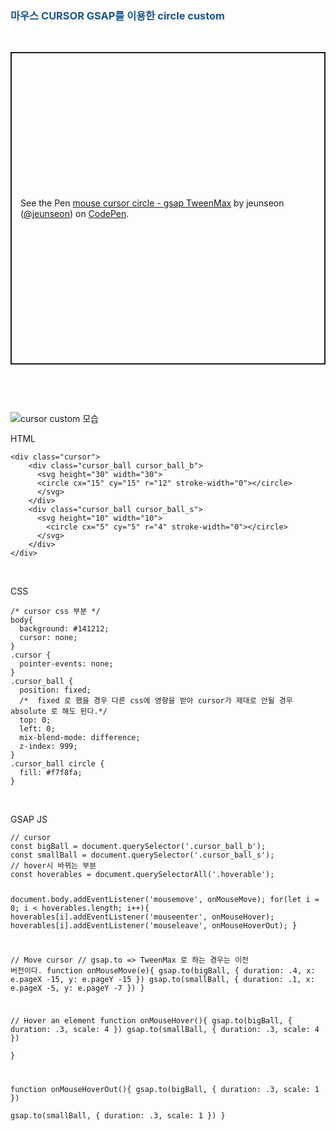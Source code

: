 <h3 data-ke-size="size23"><span style="color: #1a5490;"><b>마우스 CURSOR GSAP를 이용한 circle custom</b></span></h3>
<p data-ke-size="size16">&nbsp;</p>
<p class="codepen" style="height: 500px; box-sizing: border-box; display: flex; align-items: center; justify-content: center; border: 2px solid; margin: 1em 0; padding: 1em;" data-height="500" data-default-tab="html,result" data-slug-hash="GRbPNzG" data-pen-title="mouse cursor circle - gsap TweenMax" data-user="jeunseon" data-ke-size="size16"><span>See the Pen <a href="https://codepen.io/jeunseon/pen/GRbPNzG"> mouse cursor circle - gsap TweenMax</a> by jeunseon (<a href="https://codepen.io/jeunseon">@jeunseon</a>) on <a href="https://codepen.io">CodePen</a>.</span></p>
<p data-ke-size="size16">&nbsp;</p>
<p data-ke-size="size16">&nbsp;</p>
<p data-ke-size="size16">
<script src="https://cpwebassets.codepen.io/assets/embed/ei.js"></script>
</p>
<img src="https://blog.kakaocdn.net/dn/0LuFi/btsJveGbE4O/j4qGVn8cX40AWZOXcx3nH0/img.png" alt="cursor custom 모습">
<p data-ke-size="size16">HTML</p>
<pre id="code_1725612038519" class="html xml" data-ke-language="html" data-ke-type="codeblock"><code>&lt;div class="cursor"&gt;
    &lt;div class="cursor_ball cursor_ball_b"&gt;
      &lt;svg height="30" width="30"&gt;
      &lt;circle cx="15" cy="15" r="12" stroke-width="0"&gt;&lt;/circle&gt;
      &lt;/svg&gt;
    &lt;/div&gt;
    &lt;div class="cursor_ball cursor_ball_s"&gt;
      &lt;svg height="10" width="10"&gt;
        &lt;circle cx="5" cy="5" r="4" stroke-width="0"&gt;&lt;/circle&gt;
      &lt;/svg&gt;
    &lt;/div&gt;
&lt;/div&gt;</code></pre>
<p data-ke-size="size16">&nbsp;</p>
<p data-ke-size="size16">CSS</p>
<pre id="code_1725612095186" class="css" data-ke-language="css" data-ke-type="codeblock"><code>/* cursor css 부분 */
body{
  background: #141212;
  cursor: none;
}
.cursor {
  pointer-events: none;
}
.cursor_ball {
  position: fixed;
  /*  fixed 로 했을 경우 다른 css에 영향을 받아 cursor가 제대로 안될 경우 absolute 로 해도 된다.*/
  top: 0;
  left: 0;
  mix-blend-mode: difference;
  z-index: 999;
}
.cursor_ball circle {
  fill: #f7f8fa;
}</code></pre>
<p data-ke-size="size16">&nbsp;</p>
<p data-ke-size="size16">GSAP JS</p>
<pre id="code_1725612221541" class="javascript" data-ke-language="javascript" data-ke-type="codeblock"><code>// cursor
const bigBall = document.querySelector('.cursor_ball_b');
const smallBall = document.querySelector('.cursor_ball_s');
// hover시 바뀌는 부분
const hoverables = document.querySelectorAll('.hoverable');

document.body.addEventListener('mousemove', onMouseMove);
for(let i = 0; i &lt; hoverables.length; i++){
  hoverables[i].addEventListener('mouseenter', onMouseHover);
  hoverables[i].addEventListener('mouseleave', onMouseHoverOut);
}

// Move cursor
// gsap.to =&gt; TweenMax 로 하는 경우는 이전 버전이다.
function onMouseMove(e){
  gsap.to(bigBall, {
    duration: .4,
    x: e.pageX -15,
    y: e.pageY -15
  })
  gsap.to(smallBall, {
    duration: .1,
    x: e.pageX -5,
    y: e.pageY -7
  })
}

// Hover an element
function onMouseHover(){
  gsap.to(bigBall, {
    duration: .3,
    scale: 4
  })
  gsap.to(smallBall, {
    duration: .3,
    scale: 4
  })  
}

function onMouseHoverOut(){
  gsap.to(bigBall, {
    duration: .3,
    scale: 1
  })  
  gsap.to(smallBall, {
    duration: .3,
    scale: 1
  })
}</code></pre>